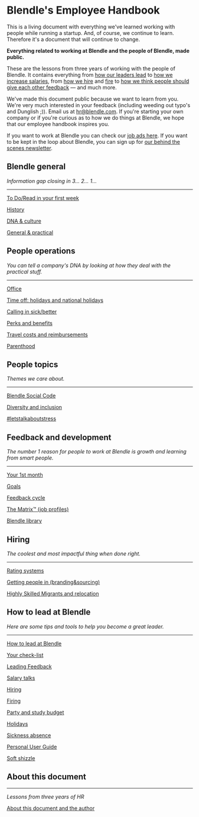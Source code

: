 # Blendle's Employee Handbook

This is a living document with everything we've learned working with people while running a startup. And, of course, we continue to learn. Therefore it's a document that will continue to change. 

**Everything related to working at Blendle and the people of Blendle, made public.**

These are the lessons from three years of working with the people of Blendle. It contains everything from [how our leaders lead](https://www.notion.so/ecfb7e647136468a9a0a32f1771a8f52?pvs=21) to [how we increase salaries](https://www.notion.so/Salary-Review-e11b6161c6d34f5c9568bb3e83ed96b6?pvs=21), from [how we hire](https://www.notion.so/Hiring-451bbcfe8d9b49438c0633326bb7af0a?pvs=21) and [fire](https://www.notion.so/Firing-5567687a2000496b8412e53cd58eed9d?pvs=21) to [how we think people should give each other feedback](https://www.notion.so/Our-Feedback-Process-eb64f1de796b4350aeab3bc068e3801f?pvs=21) — and much more.

We've made this document public because we want to learn from you. We're very much interested in your feedback (including weeding out typo's and Dunglish ;)). Email us at hr@blendle.com. If you're starting your own company or if you're curious as to how we do things at Blendle, we hope that our employee handbook inspires you.

If you want to work at Blendle you can check our [job ads here](https://blendle.homerun.co/). If you want to be kept in the loop about Blendle, you can sign up for [our behind the scenes newsletter](https://blendle.homerun.co/yes-keep-me-posted/tr/apply?token=8092d4128c306003d97dd3821bad06f2).

## Blendle general

*Information gap closing in 3... 2... 1...*

---

[To Do/Read in your first week](https://www.notion.so/To-Do-Read-in-your-first-week-9ef69b65b63a4ec7b8394ec703856c32?pvs=21)

[History](https://www.notion.so/History-29b2b8fd36dd48db80dc682119aaefef?pvs=21)

[DNA & culture](https://www.notion.so/DNA-culture-7723839e26124ed2ba3adafe8de0a080?pvs=21)

[General & practical ](https://www.notion.so/General-practical-87085be150824011b79891eb30ca9530?pvs=21)

## People operations

*You can tell a company's DNA by looking at how they deal with the practical stuff.*  

---

[Office](https://www.notion.so/Office-b014d3d2c62240308865d11bba495322?pvs=21)

[Time off: holidays and national holidays](https://www.notion.so/Time-off-holidays-and-national-holidays-bd94b931280a45a6b8eb3f29c2c4b42a?pvs=21)

[Calling in sick/better](https://www.notion.so/Calling-in-sick-better-b82ec184fd544a8e9aa926ac37bb1ab1?pvs=21)

[Perks and benefits](https://www.notion.so/Perks-and-benefits-820593b38ebc44209fe35ae553100de6?pvs=21)

[Travel costs and reimbursements](https://www.notion.so/Travel-costs-and-reimbursements-e76623c6e0664863a769aeed028954e2?pvs=21)

[Parenthood](https://www.notion.so/Parenthood-a6d62b65a9d84489a75586a3c542b3f1?pvs=21)

## People topics

*Themes we care about.*

---

[Blendle Social Code](https://www.notion.so/Blendle-Social-Code-685a79c8df154ee09f35b35cc147af6b?pvs=21)

[Diversity and inclusion](https://www.notion.so/Diversity-and-inclusion-d7f9d3e6b6ef4a1ab8f2c0a7b3ea3eec?pvs=21)

[#letstalkaboutstress](https://www.notion.so/letstalkaboutstress-d46961f6ac98432ab07b5d5afc52c2d0?pvs=21)

## Feedback and development

*The number 1 reason for people to work at Blendle is growth and learning from smart people.*

---

[Your 1st month ](https://www.notion.so/Your-1st-month-85909edc55a34f349bbed522c5245a65?pvs=21)

[Goals](https://www.notion.so/Goals-122bff69bd634c519cd3c6dc01dbc282?pvs=21)

[Feedback cycle](https://www.notion.so/Feedback-cycle-5f32358dba874c39be5ca5aa464c310e?pvs=21)

[The Matrix™ (job profiles)](https://www.notion.so/The-Matrix-job-profiles-da91736ff35545458559eceb0075ed66?pvs=21)

[Blendle library](https://www.notion.so/Blendle-library-f34188e536234c9a8976c9d4602b0be3?pvs=21)

## **Hiring**

*The coolest and most impactful thing when done right.*

---

[Rating systems](https://www.notion.so/Rating-systems-2ba332377459427194acc798e5f8869c?pvs=21)

[Getting people in (branding&sourcing)](https://www.notion.so/Getting-people-in-branding-sourcing-a3277fef078041a881f56556e24f0d8a?pvs=21)

[Highly Skilled Migrants and relocation](https://www.notion.so/Highly-Skilled-Migrants-and-relocation-84a6576fb27d4a8fae2f73e4eae57d21?pvs=21)

## How to lead at Blendle

*Here are some tips and tools to help you become a great leader.*

---

[How to lead at Blendle ](https://www.notion.so/How-to-lead-at-Blendle-f8c6b1d989d841bb87510fc2ab1ba970?pvs=21)

[Your check-list](https://www.notion.so/Your-check-list-aaca857a846848688da3a37f28682c15?pvs=21)

[Leading Feedback ](https://www.notion.so/Leading-Feedback-a1970c9f7b70443d881ca92d4e98be25?pvs=21)

[Salary talks](https://www.notion.so/Salary-talks-35681ab732c048a9bbdf8c50babe64b5?pvs=21)

[Hiring ](https://www.notion.so/Hiring-0bdf54d3d25f4c59bfdf3712a5104bbc?pvs=21)

[Firing](https://www.notion.so/Firing-e0da1de62b304751bbd95a681908c7ad?pvs=21)

[Party and study budget](https://www.notion.so/Party-and-study-budget-4e31001531c24d0fa447bbfcd6ccfd3f?pvs=21)

[Holidays](https://www.notion.so/Holidays-1529506bb8884f0aa11cc799ced11ed0?pvs=21)

[Sickness absence](https://www.notion.so/Sickness-absence-79a495f601df4004801475ea79b3d198?pvs=21)

[Personal User Guide](https://www.notion.so/Personal-User-Guide-be2238ccb597412e8a517d40cda7e7d5?pvs=21)

[Soft shizzle](https://www.notion.so/Soft-shizzle-41255d79fbe84492b153121cd7a2e3e8?pvs=21)

## About this document

---

*Lessons from three years of HR*

[About this document and the author](https://www.notion.so/About-this-document-and-the-author-ee1faab1bcae4456b8c62043a8a194cd?pvs=21)